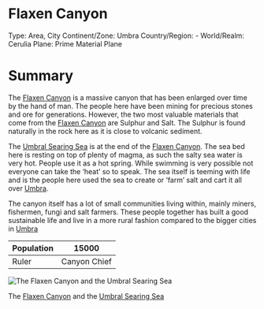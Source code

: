# Flaxen Canyon

Type: Area, City
Continent/Zone: Umbra
Country/Region: -
World/Realm: Cerulia
Plane: Prime Material Plane

# Summary

The [Flaxen Canyon](Flaxen%20Canyon%2018675a22781a80b28e4defc95aedcd92.md) is a massive canyon that has been enlarged over time by the hand of man. The people here have been mining for precious stones and ore for generations. However, the two most valuable materials that come from the [Flaxen Canyon](Flaxen%20Canyon%2018675a22781a80b28e4defc95aedcd92.md) are Sulphur and Salt. The Sulphur is found naturally in the rock here as it is close to volcanic sediment.

The [Umbral Searing Sea](Umbral%20Searing%20Sea%2018675a22781a806aa076f72afe9303b8.md) is at the end of the [Flaxen Canyon](Flaxen%20Canyon%2018675a22781a80b28e4defc95aedcd92.md). The sea bed here is resting on top of plenty of magma, as such the salty sea water is very hot. People use it as a hot spring. While swimming is very possible not everyone can take the ‘heat’ so to speak. The sea itself is teeming with life and is the people here used the sea to create or ‘farm’ salt and cart it all over [Umbra](Umbra%207f340c9a24ce450cb2d96e5fe3f424a1.md).

The canyon itself has a lot of small communities living within, mainly miners, fishermen, fungi and salt farmers. These people together has built a good sustainable life and live in a more rural fashion compared to the bigger cities in [Umbra](Umbra%207f340c9a24ce450cb2d96e5fe3f424a1.md) 

| Population | 15000 |
| --- | --- |
| Ruler | Canyon Chief |

![The [Flaxen Canyon](Flaxen%20Canyon%2018675a22781a80b28e4defc95aedcd92.md) and the [Umbral Searing Sea](Umbral%20Searing%20Sea%2018675a22781a806aa076f72afe9303b8.md) ](image%2015.png)

The [Flaxen Canyon](Flaxen%20Canyon%2018675a22781a80b28e4defc95aedcd92.md) and the [Umbral Searing Sea](Umbral%20Searing%20Sea%2018675a22781a806aa076f72afe9303b8.md)